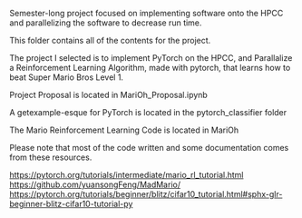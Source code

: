 Semester-long project focused on implementing software onto the HPCC and parallelizing the software to decrease run time.

This folder contains all of the contents for the project.

The project I selected is to implement PyTorch on the HPCC, and Parallalize a Reinforcement Learning Algorithm, made with pytorch, that learns how to beat Super Mario Bros Level 1.

Project Proposal is located in MariOh_Proposal.ipynb

A getexample-esque for PyTorch is located in the pytorch_classifier folder

The Mario Reinforcement Learning Code is located in MariOh

Please note that most of the code written and some documentation comes from these resources.

https://pytorch.org/tutorials/intermediate/mario_rl_tutorial.html https://github.com/yuansongFeng/MadMario/ https://pytorch.org/tutorials/beginner/blitz/cifar10_tutorial.html#sphx-glr-beginner-blitz-cifar10-tutorial-py
